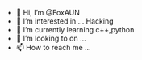 - 👋 Hi, I’m @FoxAUN
- 👀 I’m interested in ... Hacking
- 🌱 I’m currently learning c++,python
- 💞️ I’m looking to  on ...
- 📫 How to reach me ...

<!---
FoxAUN/FoxAUN is a ✨ special ✨ repository because its `README.md` (this file) appears on your GitHub profile.
You can click the Preview link to take a look at your changes.
--->
